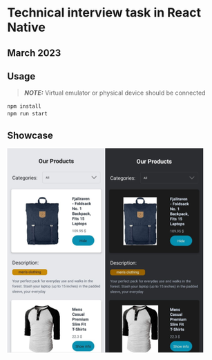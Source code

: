 # Technical interview task in React Native

## March 2023

## Usage

> **_NOTE:_** Virtual emulator or physical device should be connected

```sh
npm install
npm run start
```

## Showcase

<img src="assets/light.jpg" alt="Light mode" width="45%" height="45%" title="Light mode" /><img src="assets/dark.jpg" alt="Dark mode" width="45%" height="45%" title="Dark mode" />
